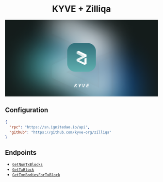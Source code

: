 <!--suppress HtmlDeprecatedAttribute -->

<div align="center">
  <h1>KYVE + Zilliqa</h1>
</div>

![banner](https://github.com/kyve-org/assets/raw/main/banners/Zilliqa.png)

## Configuration

```json
{
  "rpc": "https://sn.ignitedao.io/api",
  "github": "https://github.com/kyve-org/zilliqa"
}
```

## Endpoints

- [`GetNumTxBlocks`](https://dev.zilliqa.com/docs/apis/api-blockchain-get-num-tx-blocks)
- [`GetTxBlock`](https://dev.zilliqa.com/docs/apis/api-blockchain-get-tx-block)
- [`GetTxnBodiesForTxBlock`](https://dev.zilliqa.com/docs/apis/api-transaction-get-txbodies-for-txblock)
